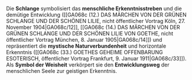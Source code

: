 
Die **Schlange** symbolisiert das **menschliche Erkenntnisstreben** und die demütige Entwicklung ([[GA068c (12.) DAS MÄRCHEN VON DER GRÜNEN SCHLANGE UND DER SCHÖNEN LILIE, nicht öffentlicher Vortrag Köln, 27. November 1904|GA068c/12]], [[GA068c (14.) DAS MÄRCHEN VON DER GRÜNEN SCHLANGE UND DER SCHÖNEN LILIE VON GOETHE, nicht öffentlicher Vortrag München, 8. Januar 1905|GA068c/14]]) und repräsentiert die **mystische Naturverbundenheit** und horizontale Erkenntnis ([[GA068c (33.) GOETHES GEHEIME OFFENBARUNG ESOTERISCH, öffentlicher Vortrag Frankfurt, 9. Januar 1911|GA068c/33]]). Als **Symbol der Weisheit** verkörpert sie den **Entwicklungsweg** der menschlichen Seele zur geistigen Erkenntnis.
